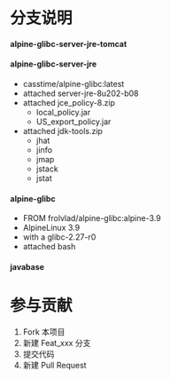 # 分支说明
#### alpine-glibc-server-jre-tomcat
#### alpine-glibc-server-jre
* casstime/alpine-glibc:latest
* attached server-jre-8u202-b08
* attached jce_policy-8.zip
  * local_policy.jar
  * US_export_policy.jar
* attached jdk-tools.zip
  * jhat
  * jinfo
  * jmap
  * jstack
  * jstat

#### alpine-glibc
* FROM frolvlad/alpine-glibc:alpine-3.9
* AlpineLinux 3.9 
* with a glibc-2.27-r0
* attached bash

#### javabase


# 参与贡献

1. Fork 本项目
2. 新建 Feat_xxx 分支
3. 提交代码
4. 新建 Pull Request
